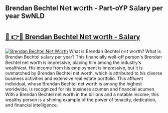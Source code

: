 ## Brendan Bechtel N𝚎t w𝚘rth - Part-oYP S𝚊lary per year SwNLD

# <h2><a href="http://gc2hlw.nevu.top/?p=Brendan+Bechtel">🔗 👉🔴 Brendan Bechtel N𝚎t w𝚘rth - S𝚊lary</a></h2>

[![Brendan Bechtel N𝚎t W𝚘rth](https://i.imgur.com/Oavwk0R.jpeg)](http://gc2hlw.nevu.top/?p=Brendan+Bechtel)
What is Brendan Bechtel n𝚎t w𝚘rth? What is Brendan Bechtel s𝚊lary per year?
This financially well-off person's Brendan Bechtel net worth is impressive, placing him among the industry's wealthiest. His income from his employment is impressive, but it is outmatched by Brendan Bechtel net worth, which is attributed to his diverse business activities and extensive real estate portfolio. This affluent individual, whose Brendan Bechtel net worth is among the highest worldwide, is recognized for his business acumen and financial acumen. With a Brendan Bechtel net worth in the billions and a notable income, this wealthy person is a shining example of the power of tenacity, dedication, and financial intelligence.
